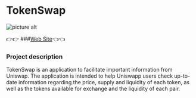 # TokenSwap #


![picture alt](https://coincodex.com/en/resources/images/admin/news/uniswap-v2-launches/uniswap-v2-launch.jpg:resizeboxcropjpg?1580x888 "Title is optional")

👉👉 ###[Web Site](https://react-subgraph-app.netlify.app "TokenSwap")👈👈


### Project description ###



TokenSwap is an application to facilitate important information from Uniswap. The application is intended to help Uniswapp users check up-to-date information regarding the price, supply and liquidity of each token, as well as the tokens available for exchange and the liquidity of each pair.
